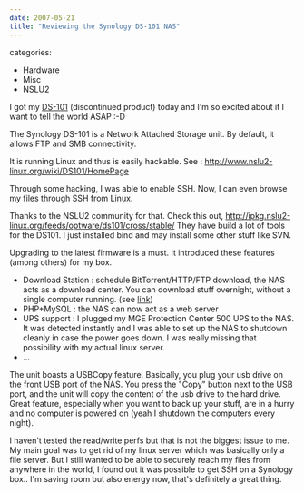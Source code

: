 ```yaml
---
date: 2007-05-21
title: "Reviewing the Synology DS-101 NAS"
---
```








categories:
- Hardware
- Misc
- NSLU2


I got my [DS-101](http://www.synology.com) (discontinued product) today and I'm so excited about it I want to tell the world ASAP :-D

The Synology DS-101 is a Network Attached Storage unit.
By default, it allows FTP and SMB connectivity.



It is running Linux and thus is easily hackable.
See : http://www.nslu2-linux.org/wiki/DS101/HomePage

Through some hacking, I was able to enable SSH. Now, I can even browse my files through SSH from Linux.

Thanks to the NSLU2 community for that.
Check this out, http://ipkg.nslu2-linux.org/feeds/optware/ds101/cross/stable/
They have build a lot of tools for the DS101. I just installed bind and may install some other stuff like SVN.

Upgrading to the latest firmware is a must.
It introduced these features (among others) for my box.

- Download Station : schedule BitTorrent/HTTP/FTP download, the NAS acts as a download center. You can download stuff overnight, without a single computer running. (see [link](http://www.synology.com/enu/products/features/downloadstation.php))
- PHP+MySQL : the NAS can now act as a web server
- UPS support : I plugged my MGE Protection Center 500 UPS to the NAS. It was detected instantly and I was able to set up the NAS to shutdown cleanly in case the power goes down. I was really missing that possibility with my actual linux server.
- ...

The unit boasts a USBCopy feature.
Basically, you plug your usb drive on the front USB port of the NAS. You press the "Copy" button next to the USB port, and the unit will copy the content of the usb drive to the hard drive.
Great feature, especially when you want to back up your stuff, are in a hurry and no computer is powered on (yeah I shutdown the computers every night).

I haven't tested the read/write perfs but that is not the biggest issue to me.
My main goal was to get rid of my linux server which was basically only a file server. But I still wanted to be able to securely reach my files from anywhere in the world, I found out it was possible to get SSH on a Synology box..
I'm saving room but also energy now, that's definitely a great thing.
